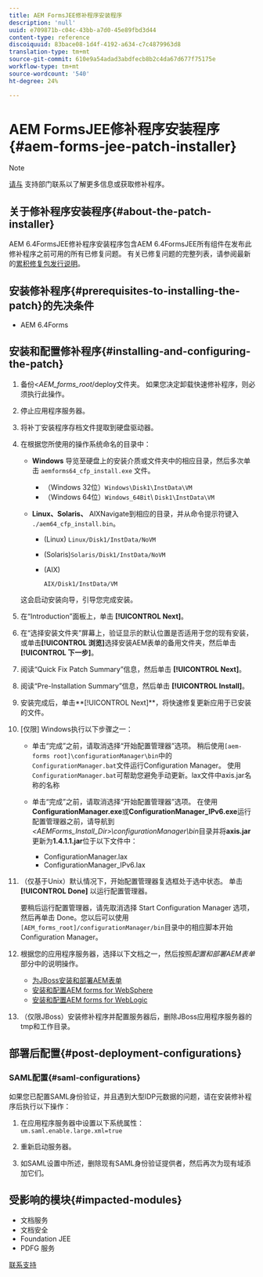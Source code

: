 ```yaml
---
title: AEM FormsJEE修补程序安装程序
description: 'null'
uuid: e709871b-c04c-43bb-a7d0-45e89fbd3d44
content-type: reference
discoiquuid: 83bace08-1d4f-4192-a634-c7c4879963d8
translation-type: tm+mt
source-git-commit: 610e9a54adad3abdfecb8b2c4da67d677f75175e
workflow-type: tm+mt
source-wordcount: '540'
ht-degree: 24%

---
```



# AEM FormsJEE修补程序安装程序{#aem-forms-jee-patch-installer}

>[!NOTE]
>
>[请与](https://www.adobe.com/account/sign-in.supportportal.html) 支持部门联系以了解更多信息或获取修补程序。

## 关于修补程序安装程序{#about-the-patch-installer}

AEM 6.4FormsJEE修补程序安装程序包含AEM 6.4FormsJEE所有组件在发布此修补程序之前可用的所有已修复问题。 有关已修复问题的完整列表，请参阅最新的[累积修复包发行说明](cfp-release-notes.md)。

## 安装修补程序{#prerequisites-to-installing-the-patch}的先决条件

* AEM 6.4Forms

## 安装和配置修补程序{#installing-and-configuring-the-patch}

1. 备份&lt;*AEM_forms_root*/deploy文件夹。 如果您决定卸载快速修补程序，则必须执行此操作。
1. 停止应用程序服务器。
1. 将补丁安装程序存档文件提取到硬盘驱动器。
1. 在根据您所使用的操作系统命名的目录中：

   * **Windows**
导览至硬盘上的安装介质或文件夹中的相应目录，然后多次单击 
`aemforms64_cfp_install.exe` 文件。

      * （Windows 32位）`Windows\Disk1\InstData\VM`
      * （Windows 64位）`Windows_64Bit`\ `Disk1\InstData\VM`
   * **Linux、Solaris、**
AIXNavigate到相应的目录，并从命令提示符键入 
`./aem64_cfp_install.bin`。

      * (Linux) `Linux/Disk1/InstData/NoVM`
      * (Solaris)`Solaris/Disk1/InstData/NoVM`
      * (AIX)

         ```
         AIX/Disk1/InstData/VM
         ```
   这会启动安装向导，引导您完成安装。

1. 在“Introduction”面板上，单击 **[!UICONTROL Next]**。
1. 在“选择安装文件夹”屏幕上，验证显示的默认位置是否适用于您的现有安装，或单击&#x200B;**[!UICONTROL 浏览]**&#x200B;选择安装AEM表单的备用文件夹，然后单击&#x200B;**[!UICONTROL 下一步]**。

1. 阅读“Quick Fix Patch Summary”信息，然后单击 **[!UICONTROL Next]**。
1. 阅读“Pre-Installation Summary”信息，然后单击 **[!UICONTROL Install]**。
1. 安装完成后，单击**[!UICONTROL Next]**，将快速修复更新应用于已安装的文件。
1. [仅限] Windows执行以下步骤之一：

   * 单击“完成”之前，请取消选择“开始配置管理器”选项。 稍后使用`[aem-forms root]\configurationManager\bin`中的`ConfigurationManager.bat`文件运行Configuration Manager。 使用`ConfigurationManager.bat`可帮助您避免手动更新。lax文件中axis.jar名称的名称
   * 单击“完成”之前，请取消选择“开始配置管理器”选项。 在使用&#x200B;**ConfigurationManager.exe**&#x200B;或&#x200B;**ConfigurationManager_IPv6.exe**&#x200B;运行配置管理器之前，请导航到&#x200B;*&lt;AEMForms_Install_Dir>\configurationManager\bin*&#x200B;目录并将&#x200B;**axis.jar**&#x200B;更新为&#x200B;**1.4.1.1.jar**&#x200B;位于以下文件中：

      * ConfigurationManager.lax
      * ConfigurationManager_IPv6.lax

1. （仅基于Unix）默认情况下，开始配置管理器复选框处于选中状态。 单击 **[!UICONTROL Done]** 以运行配置管理器。

   要稍后运行配置管理器，请先取消选择 Start Configuration Manager 选项，然后再单击 Done。您以后可以使用`[AEM_forms_root]/configurationManager/bin`目录中的相应脚本开始Configuration Manager。

1. 根据您的应用程序服务器，选择以下文档之一，然后按照&#x200B;*配置和部署AEM表单*&#x200B;部分中的说明操作。

   * [为JBoss安装和部署AEM表单](http://www.adobe.com/go/learn_aemforms_installJBoss_64_cn)
   * [安装和配置AEM forms for WebSphere](http://www.adobe.com/go/learn_aemforms_installWebSphere_64_cn)
   * [安装和配置AEM forms for WebLogic](http://www.adobe.com/go/learn_aemforms_installWebLogic_64_cn)

1. （仅限JBoss）安装修补程序并配置服务器后，删除JBoss应用程序服务器的tmp和工作目录。

## 部署后配置{#post-deployment-configurations}

### SAML配置{#saml-configurations}

如果您已配置SAML身份验证，并且遇到大型IDP元数据的问题，请在安装修补程序后执行以下操作：

1. 在应用程序服务器中设置以下系统属性：\
   `um.saml.enable.large.xml=true`

1. 重新启动服务器。
1. 如SAML设置中所述，删除现有SAML身份验证提供者，然后再次为现有域添加它们。

## 受影响的模块{#impacted-modules}

* 文档服务
* 文档安全
* Foundation JEE
* PDFG 服务

[联系支持](https://www.adobe.com/account/sign-in.supportportal.html)
